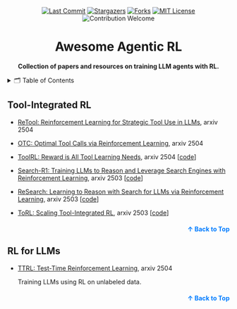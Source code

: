 <a name="readme-top"></a>


<div align="center">

<a href="https://github.com/fannie1208/Awesome-Agentic-RL"><img src="https://img.shields.io/github/last-commit/fannie1208/Awesome-Agentic-RL?style=for-the-badge" alt="Last Commit"></a>
<a href="https://github.com/fannie1208/Awesome-Agentic-RL/stargazers"><img src="https://img.shields.io/github/stars/fannie1208/Awesome-Agentic-RL?style=for-the-badge" alt="Stargazers"></a>
<a href="https://github.com/fannie1208/Awesome-Agentic-RL/network/members"><img src="https://img.shields.io/github/forks/fannie1208/Awesome-Agentic-RL?style=for-the-badge" alt="Forks"></a>
<a href="https://github.com/fannie1208/Awesome-Agentic-RL/blob/main/LICENSE"><img src="https://img.shields.io/github/license/fannie1208/Awesome-Agentic-RL?style=for-the-badge" alt="MIT License"></a>
<img src="https://img.shields.io/badge/Contributions-welcome-blue?style=for-the-badge" alt="Contribution Welcome">

</div>


<h1 align="center">Awesome Agentic RL</h1>

<p align="center">
    <b> Collection of papers and resources on training LLM agents with RL.</b>
</p>





<!-- Table of Contents -->
<details>
  <summary>🗂️ Table of Contents</summary>
  <ol>
    <li><a href="#tool-integrated-rl">Tool-Integrated RL</a></li>
    <li><a href="#rl-for-llms">RL for LLMs</a></li>
  </ol>
</details>

## Tool-Integrated RL

- [ReTool: Reinforcement Learning for Strategic Tool Use in LLMs](https://arxiv.org/pdf/2504.11536), arxiv 2504

- [OTC: Optimal Tool Calls via Reinforcement Learning](https://arxiv.org/pdf/2504.14870), arxiv 2504

- [ToolRL: Reward is All Tool Learning Needs](https://arxiv.org/pdf/2504.13958), arxiv 2504 [[code](https://github.com/qiancheng0/ToolRL)]

- [Search-R1: Training LLMs to Reason and Leverage Search Engines with Reinforcement Learning](https://arxiv.org/pdf/2503.09516), arxiv 2503 [[code](https://github.com/PeterGriffinJin/Search-R1)]

- [ReSearch: Learning to Reason with Search for LLMs via Reinforcement Learning](https://arxiv.org/pdf/2503.19470), arxiv 2503 [[code](https://github.com/Agent-RL/ReCall)]

- [ToRL: Scaling Tool-Integrated RL](https://arxiv.org/pdf/2503.23383), arxiv 2503 [[code](https://github.com/GAIR-NLP/ToRL)]

<p align="right" style="font-size: 14px; color: #555; margin-top: 20px;">
    <a href="#readme-top" style="text-decoration: none; color: #007bff; font-weight: bold;">
        ↑ Back to Top
    </a>
</p>

## RL for LLMs
- [TTRL: Test-Time Reinforcement Learning](https://arxiv.org/pdf/2504.16084), arxiv 2504

    Training LLMs using RL on unlabeled data. 

<p align="right" style="font-size: 14px; color: #555; margin-top: 20px;">
    <a href="#readme-top" style="text-decoration: none; color: #007bff; font-weight: bold;">
        ↑ Back to Top
    </a>
</p>